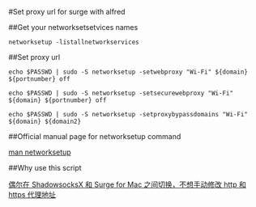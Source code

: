 #Set proxy url for surge with alfred

##Get your networksetsetvices names

```
networksetup -listallnetworkservices
```

##Set proxy url

```
echo $PASSWD | sudo -S networksetup -setwebproxy "Wi-Fi" ${domain} ${portnumber} off

echo $PASSWD | sudo -S networksetup -setsecurewebproxy "Wi-Fi" ${domain} ${portnumber} off

echo $PASSWD | sudo -S networksetup -setproxybypassdomains "Wi-Fi" ${domain} ${domain2}
````

##Official manual page for networksetup command

[man networksetup](https://developer.apple.com/library/mac/documentation/Darwin/Reference/ManPages/man8/networksetup.8.html)

##Why use this script

[偶尔在 ShadowsocksX 和 Surge for Mac 之间切换，不想手动修改 http 和 https 代理地址](https://twitter.com/yxjxx/status/702852960842190853)
